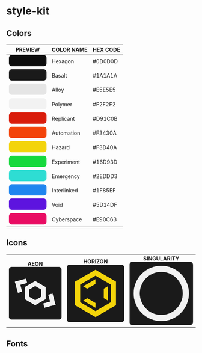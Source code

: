 # style-kit

## Colors
|PREVIEW|COLOR NAME|HEX CODE|
|---|---|---|
|![black](./png/colors/black.png)|Hexagon|#0D0D0D|
|![dark_gray](./png/colors/dark_gray.png)|Basalt|#1A1A1A|
|![light_gray](./png/colors/light_gray.png)|Alloy|#E5E5E5|
|![white](./png/colors/white.png)|Polymer|#F2F2F2|
|![red](./png/colors/red.png)|Replicant|#D91C0B|
|![orange](./png/colors/orange.png)|Automation|#F3430A|
|![yellow](./png/colors/yellow.png)|Hazard|#F3D40A|
|![green](./png/colors/green.png)|Experiment|#16D93D|
|![teal](./png/colors/teal.png)|Emergency|#2EDDD3|
|![blue](./png/colors/blue.png)|Interlinked|#1F85EF|
|![purple](./png/colors/purple.png)|Void|#5D14DF|
|![magenta](./png/colors/magenta.png)|Cyberspace|#E90C63|

## Icons

| | | |
|:---:|:---:|:---:|
|**AEON**<br/>![aeon](./png/icon/aeon/aeon_preview_250px.png)|**HORIZON**<br/>![horizon](./png/icon/horizon/horizon_preview_250px.png)|**SINGULARITY**<br/>![horizon](./png/icon/singularity/singularity_preview_250px.png)|

## Fonts
